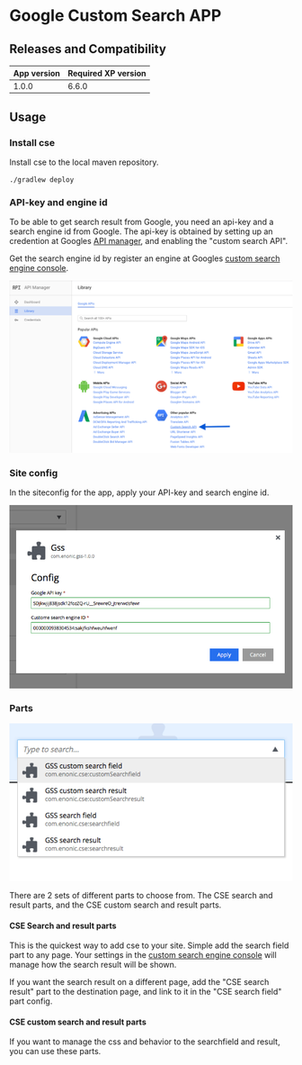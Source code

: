 # Google Custom Search APP



## Releases and Compatibility

| App version | Required XP version |
| ----------- | ------------------- |
| 1.0.0 | 6.6.0 |


## Usage


### Install cse

Install cse to the local maven repository.

    ./gradlew deploy



### API-key and engine id

To be able to get search result from Google, you need an api-key and a search engine id from Google. The api-key is obtained by setting up an credention at Googles [API manager](https://console.developers.google.com), and enabling the "custom search API".

Get the search engine id by register an engine at Googles [custom search engine console](https://cse.google.com).

![Google Api manager as of 2. august 2016](doc/images/google-api-manager-4aug2016.png)



### Site config

In the siteconfig for the app, apply your API-key and search engine id.

![The app-cse site config](doc/images/siteConfig.png)


### Parts

![Behold the glorious parts](doc/images/partsInAList.png)

There are 2 sets of different parts to choose from. The CSE search and result parts, and the CSE custom search and result parts.

#### CSE Search and result parts
This is the quickest way to add cse to your site. Simple add the search field part to any page. Your settings in the [custom search engine console](https://cse.google.com) will manage how the search result will be shown.

If you want the search result on a different page, add the "CSE search result" part to the destination page, and link to it in the "CSE search field" part config.

#### CSE custom search and result parts
If you want to manage the css and behavior to the searchfield and result, you can use these parts. 
